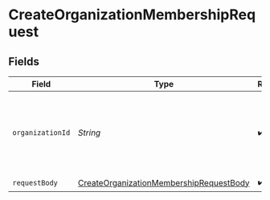 # CreateOrganizationMembershipRequest


## Fields

| Field                                                                                                         | Type                                                                                                          | Required                                                                                                      | Description                                                                                                   |
| ------------------------------------------------------------------------------------------------------------- | ------------------------------------------------------------------------------------------------------------- | ------------------------------------------------------------------------------------------------------------- | ------------------------------------------------------------------------------------------------------------- |
| `organizationId`                                                                                              | *String*                                                                                                      | :heavy_check_mark:                                                                                            | The ID of the organization where the new membership will be created                                           |
| `requestBody`                                                                                                 | [CreateOrganizationMembershipRequestBody](../../models/operations/CreateOrganizationMembershipRequestBody.md) | :heavy_check_mark:                                                                                            | N/A                                                                                                           |